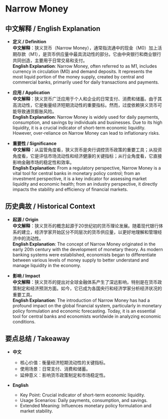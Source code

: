 # Narrow Money

## 中文解释 / English Explanation

* **定义 / Definition**  
  **中文解释**：狭义货币（Narrow Money），通常指流通中的现金（M0）加上活期存款（M1），是货币供应量中最具流动性的部分。它由中央银行和商业银行共同创造，主要用于日常交易和支付。  
  **English Explanation**: Narrow Money, often referred to as M1, includes currency in circulation (M0) and demand deposits. It represents the most liquid portion of the money supply, created by central and commercial banks, primarily used for daily transactions and payments.

* **应用 / Application**  
  **中文解释**：狭义货币广泛应用于个人和企业的日常支付、消费和储蓄。由于其高流动性，它是衡量经济短期流动性的重要指标。然而，过度依赖狭义货币可能导致通货膨胀风险。  
  **English Explanation**: Narrow Money is widely used for daily payments, consumption, and savings by individuals and businesses. Due to its high liquidity, it is a crucial indicator of short-term economic liquidity. However, over-reliance on Narrow Money can lead to inflationary risks.

* **重要性 / Significance**  
  **中文解释**：从监管角度看，狭义货币是央行调控货币政策的重要工具；从投资角度看，它是评估市场流动性和经济健康的关键指标；从行业角度看，它直接影响金融市场的稳定性和效率。  
  **English Explanation**: From a regulatory perspective, Narrow Money is a vital tool for central banks in monetary policy control; from an investment perspective, it is a key indicator for assessing market liquidity and economic health; from an industry perspective, it directly impacts the stability and efficiency of financial markets.

## 历史典故 / Historical Context

* **起源 / Origin**  
  **中文解释**：狭义货币的概念起源于20世纪初的货币理论发展。随着现代银行体系的建立，经济学家开始区分不同层次的货币供应量，以更好地理解和管理经济中的流动性。  
  **English Explanation**: The concept of Narrow Money originated in the early 20th century with the development of monetary theory. As modern banking systems were established, economists began to differentiate between various levels of money supply to better understand and manage liquidity in the economy.

* **影响 / Impact**  
  **中文解释**：狭义货币的提出对全球金融体系产生了深远影响，特别是在货币政策制定和经济预测方面。如今，它已成为各国央行和经济学家分析经济状况的重要工具。  
  **English Explanation**: The introduction of Narrow Money has had a profound impact on the global financial system, particularly in monetary policy formulation and economic forecasting. Today, it is an essential tool for central banks and economists worldwide in analyzing economic conditions.

## 要点总结 / Takeaway

* **中文**  
  - 核心价值：衡量经济短期流动性的关键指标。
  - 使用场景：日常支付、消费和储蓄。
  - 延伸意义：影响货币政策制定和市场稳定性。

* **English**  
  - Key Point: Crucial indicator of short-term economic liquidity.
  - Usage Scenarios: Daily payments, consumption, and savings.
  - Extended Meaning: Influences monetary policy formulation and market stability.